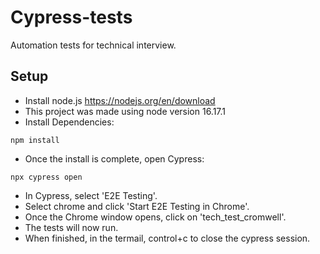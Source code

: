 # Cypress-tests
Automation tests for technical interview.

## Setup

* Install node.js https://nodejs.org/en/download
* This project was made using node version 16.17.1
* Install Dependencies:





```
npm install
```

   * Once the install is complete, open Cypress:
```
npx cypress open
```

* In Cypress, select 'E2E Testing'.
* Select chrome and click 'Start E2E Testing in Chrome'.
* Once the Chrome window opens, click on 'tech_test_cromwell'.
* The tests will now run.
* When finished, in the termail, control+c to close the cypress session.
